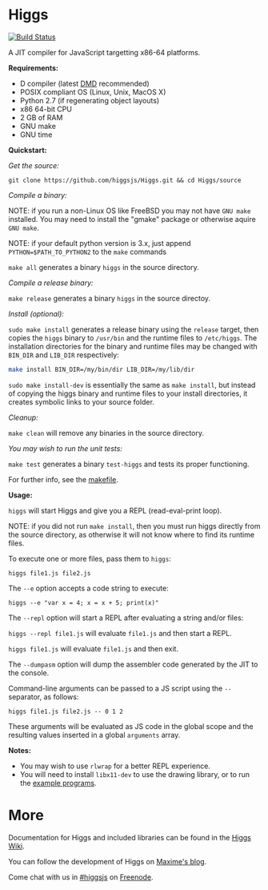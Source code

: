 Higgs
=====

[![Build Status](https://travis-ci.org/higgsjs/Higgs.png?branch=master)](https://travis-ci.org/higgsjs/Higgs)

A JIT compiler for JavaScript targetting x86-64 platforms.

**Requirements:**

- D compiler (latest [DMD](http://dlang.org/download.html) recommended)
- POSIX compliant OS (Linux, Unix, MacOS X)
- Python 2.7 (if regenerating object layouts)
- x86 64-bit CPU
- 2 GB of RAM
- GNU make
- GNU time

**Quickstart:**

*Get the source:*

`git clone https://github.com/higgsjs/Higgs.git && cd Higgs/source`

*Compile a binary:*

NOTE: if you run a non-Linux OS like FreeBSD you may not have `GNU make` installed. You may need to install the "gmake" package or otherwise aquire `GNU make`.

NOTE: if your default python version is 3.x, just append `PYTHON=$PATH_TO_PYTHON2` to the `make` commands

`make all`
generates a binary `higgs` in the source directory.

*Compile a release binary:*

`make release`
generates a binary `higgs` in the source directoy.

*Install (optional):*

`sudo make install`
generates a release binary using the `release` target, then copies the `higgs` binary to `/usr/bin` and the runtime files to `/etc/higgs`. The installation directories for the binary and runtime files may be changed with `BIN_DIR` and `LIB_DIR` respectively:
```sh
make install BIN_DIR=/my/bin/dir LIB_DIR=/my/lib/dir
```

`sudo make install-dev`
is essentially the same as `make install`, but instead of copying the higgs binary and runtime files to your install directories, it creates symbolic links to your source folder.

*Cleanup:*

`make clean`
will remove any binaries in the source directory.

*You may wish to run the unit tests:*

`make test`
generates a binary `test-higgs` and tests its proper functioning.

For further info, see the [makefile](https://github.com/higgsjs/Higgs/blob/master/source/makefile).

**Usage:**

`higgs` will start Higgs and give you a REPL (read-eval-print loop).

NOTE: if you did not run `make install`, then you must run higgs directly from the source directory, as otherwise it will not know where to find its runtime files.

To execute one or more files, pass them to `higgs`:

`higgs file1.js file2.js`

The `--e` option accepts a code string to execute:

`higgs --e "var x = 4; x = x + 5; print(x)"`

The `--repl` option will start a REPL after evaluating a string and/or files:

`higgs --repl file1.js` will evaluate `file1.js` and then start a REPL.

`higgs file1.js` will evaluate `file1.js` and then exit.

The `--dumpasm` option will dump the assembler code generated by the JIT to the console.

Command-line arguments can be passed to a JS script using the `--` separator, as follows:

`higgs file1.js file2.js -- 0 1 2`

These arguments will be evaluated as JS code in the global scope and the resulting values inserted in a global `arguments` array.

**Notes:**
 - You may wish to use `rlwrap` for a better REPL experience.
 - You will need to install `libx11-dev` to use the drawing library, or to run the [example programs](https://github.com/higgsjs/Higgs/blob/master/examples).

More
=====

Documentation for Higgs and included libraries can be found in the [Higgs Wiki](https://github.com/higgsjs/Higgs/wiki).

You can follow the development of Higgs on [Maxime's blog](http://pointersgonewild.com/category/higgs/).

Come chat with us in [\#higgsjs](http://webchat.freenode.net/?channels=higgsjs) on [Freenode](http://freenode.net/).

